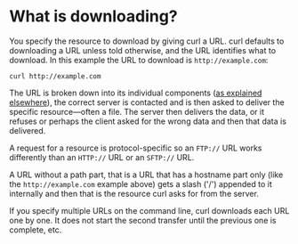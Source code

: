 # What is downloading?

You specify the resource to download by giving curl a URL. curl defaults to
downloading a URL unless told otherwise, and the URL identifies what to
download. In this example the URL to download is `http://example.com`:

    curl http://example.com

The URL is broken down into its individual components
([as explained elsewhere](../../cmdline/urls/)), the correct server is
contacted and is then asked to deliver the specific resource—often a file. The
server then delivers the data, or it refuses or perhaps the client asked for
the wrong data and then that data is delivered.

A request for a resource is protocol-specific so an `FTP://` URL works
differently than an `HTTP://` URL or an `SFTP://` URL.

A URL without a path part, that is a URL that has a hostname part only (like
the `http://example.com` example above) gets a slash ('/') appended to it
internally and then that is the resource curl asks for from the server.

If you specify multiple URLs on the command line, curl downloads each URL one
by one. It does not start the second transfer until the previous one is
complete, etc.
